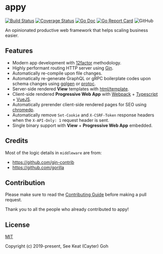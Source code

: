 # appy

[![Build Status](https://github.com/appist/appy/workflows/CI%20Build/badge.svg)](https://github.com/appist/appy/actions)
[![Coverage Status](https://img.shields.io/codecov/c/gh/appist/appy.svg?logo=codecov&style=flat-square)](https://codecov.io/gh/appist/appy)
[![Go Doc](http://img.shields.io/badge/godoc-reference-5272B4.svg?style=flat-square)](http://godoc.org/github.com/appist/appy)
[![Go Report Card](https://goreportcard.com/badge/github.com/appist/appy?style=flat-square)](https://goreportcard.com/report/github.com/appist/appy)
![GitHub](https://img.shields.io/github/license/appist/appy.svg?style=flat-square)

An opinionated productive web framework that helps scaling business easier.

## Features

- Modern app development with [12factor](https://12factor.net/) methodology.
- Highly performant routing HTTP server using [Gin](https://github.com/gin-gonic/gin).
- Automatically re-compile upon file changes.
- Automatically re-generate GraphQL or gRPC boilerplate codes upon schema changes using [gqlgen](https://gqlgen.com/) or [protoc](https://github.com/protocolbuffers/protobuf).
- Server-side rendered **View** templates with [html/template](https://golang.org/pkg/html/template/).
- Client-side rendered **Progressive Web App** with [Webpack](https://webpack.js.org/) + [Typescript](https://www.typescriptlang.org/) + [VueJS](https://vuejs.org/).
- Automatically prerender client-side rendered pages for SEO using [chromedp](https://github.com/chromedp/chromedp).
- Automatically remove `Set-Cookie` and `X-CSRF-Token` response headers when the `X-API-Only: 1` request header is sent.
- Single binary support with **View** + **Progressive Web App** embedded.

## Credits

Most of the logic details in `middleware` are from:

- https://github.com/gin-contrib
- https://github.com/gorilla

## Contribution

Please make sure to read the [Contributing Guide](https://github.com/appist/appy/blob/master/.github/CONTRIBUTING.md) before making a pull request.

Thank you to all the people who already contributed to appy!

## License

[MIT](http://opensource.org/licenses/MIT)

Copyright (c) 2019-present, See Keat (Cayter) Goh
